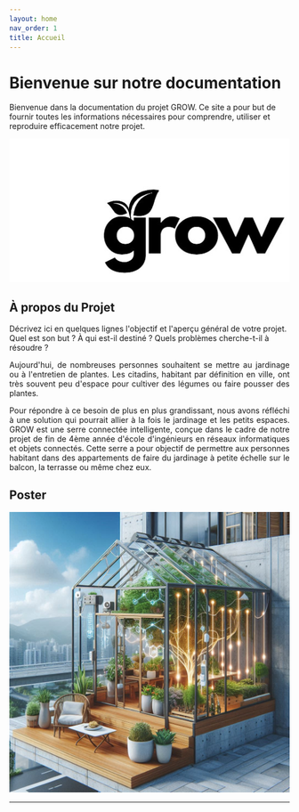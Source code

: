 ```yaml
---
layout: home
nav_order: 1
title: Accueil
---
```


# Bienvenue sur notre documentation

Bienvenue dans la documentation du projet GROW. Ce site a pour but de fournir toutes les informations nécessaires pour comprendre, utiliser et reproduire efficacement notre projet.

![Logo de notre projet GROW](images/LOGOGROW.png)

## À propos du Projet

Décrivez ici en quelques lignes l'objectif et l'aperçu général de votre projet. Quel est son but ? À qui est-il destiné ? Quels problèmes cherche-t-il à résoudre ?
<p style="text-align:justify;">
Aujourd'hui, de nombreuses personnes souhaitent se mettre au jardinage ou à l'entretien de plantes. Les citadins, habitant par définition en ville, ont très souvent peu d'espace pour cultiver des légumes ou faire pousser des plantes.
</p>
<p style="text-align:justify;">
Pour répondre à ce besoin de plus en plus grandissant, nous avons réfléchi à une solution qui pourrait allier à la fois le jardinage et les petits espaces.
GROW est une serre connectée intelligente, conçue dans le cadre de notre projet de fin de 4ème année d'école d'ingénieurs en réseaux informatiques et objets connectés. Cette serre a pour objectif de permettre aux personnes habitant dans des appartements de faire du jardinage à petite échelle sur le balcon, la terrasse ou même chez eux.
</p>


## Poster

![Poster projet](images/poster.jpg)

---
